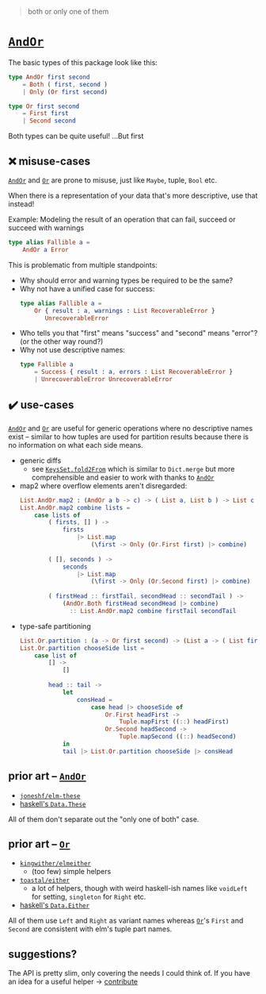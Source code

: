 > both or only one of them

# [`AndOr`](AndOr)

The basic types of this package look like this:
```elm
type AndOr first second
    = Both ( first, second )
    | Only (Or first second)

type Or first second
    = First first
    | Second second
```

Both types can be quite useful! ...But first

## ❌ misuse-cases

[`AndOr`](AndOr#AndOr) and [`Or`](Or#Or) are prone to misuse, just like `Maybe`, tuple, `Bool` etc.

When there is a representation of your data that's more descriptive, use that instead!

Example:
Modeling the result of an operation that can fail, succeed or succeed with warnings
```elm
type alias Fallible a =
    AndOr a Error
```
This is problematic from multiple standpoints:
  - Why should error and warning types be required to be the same?
  - Why not have a unified case for success:
    ```elm
    type alias Fallible a =
        Or { result : a, warnings : List RecoverableError }
           UnrecoverableError
    ```
  - Who tells you that "first" means "success" and "second" means "error"? (or the other way round?)
  - Why not use descriptive names:
    ```elm
    type Fallible a
        = Success { result : a, errors : List RecoverableError }
        | UnrecoverableError UnrecoverableError
    ```

## ✔️ use-cases

[`AndOr`](AndOr#AndOr) and [`Or`](Or#Or) are useful for generic operations where no descriptive names exist –
similar to how tuples are used for partition results because there is no information
on what each side means.

  - generic diffs
      - see [`KeysSet.fold2From`](https://dark.elm.dmy.fr/packages/lue-bird/elm-keysset/latest/KeysSet#fold2From) which is similar to `Dict.merge` but more comprehensible and easier to work with thanks to [`AndOr`](AndOr#AndOr)
  - map2 where overflow elements aren't disregarded:
    ```elm
    List.AndOr.map2 : (AndOr a b -> c) -> ( List a, List b ) -> List c
    List.AndOr.map2 combine lists =
        case lists of
            ( firsts, [] ) ->
                firsts
                    |> List.map
                        (\first -> Only (Or.First first) |> combine)
            
            ( [], seconds ) ->
                seconds
                    |> List.map
                        (\first -> Only (Or.Second first) |> combine)
            
            ( firstHead :: firstTail, secondHead :: secondTail ) ->
                (AndOr.Both firstHead secondHead |> combine)
                  :: List.AndOr.map2 combine firstTail secondTail
    ```
  - type-safe partitioning
    ```elm
    List.Or.partition : (a -> Or first second) -> (List a -> ( List first, List second ))
    List.Or.partition chooseSide list =
        case list of
            [] ->
                []
            
            head :: tail ->
                let
                    consHead =
                        case head |> chooseSide of
                            Or.First headFirst ->
                                Tuple.mapFirst ((::) headFirst)
                            Or.Second headSecond ->
                                Tuple.mapSecond ((::) headSecond)
                in
                tail |> List.Or.partition chooseSide |> consHead
    ```

## prior art – [`AndOr`](AndOr)

  - [`joneshf/elm-these`](https://dark.elm.dmy.fr/packages/joneshf/elm-these/latest/)
  - [haskell's `Data.These`](https://hackage.haskell.org/package/these-1.2/docs/Data-These.html)

All of them don't separate out the "only one of both" case.

## prior art – [`Or`](Or)

  - [`kingwither/elmeither`](https://dark.elm.dmy.fr/packages/kingwither/elmeither/latest/)
      - (too few) simple helpers
  - [`toastal/either`](https://dark.elm.dmy.fr/packages/toastal/either/latest/)
      - a lot of helpers, though with weird haskell-ish names like `voidLeft` for setting, `singleton` for `Right` etc.
  - [haskell's `Data.Either`](https://hackage.haskell.org/package/base-4.18.0.0/docs/Data-Either.html)

All of them use `Left` and `Right` as variant names whereas [`Or`](Or#Or)'s `First` and `Second` are consistent with elm's tuple part names.


## suggestions?

The API is pretty slim, only covering the needs I could think of.
If you have an idea for a useful helper → [contribute](https://github.com/lue-bird/elm-and-or/blob/master/contributing.md)
